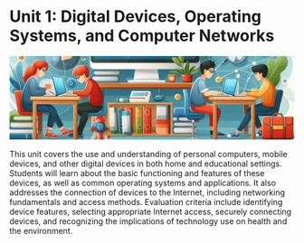 # Unit 1: Digital Devices, Operating Systems, and Computer Networks

<img class="header" src="../images/ud1_ict1.jpeg"/>

This unit covers the use and understanding of personal computers, mobile devices, and other digital devices in both home and educational settings. Students will learn about the basic functioning and features of these devices, as well as common operating systems and applications. It also addresses the connection of devices to the Internet, including networking fundamentals and access methods. Evaluation criteria include identifying device features, selecting appropriate Internet access, securely connecting devices, and recognizing the implications of technology use on health and the environment.
